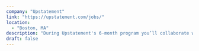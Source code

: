```yaml
---
company: "Upstatement"
link: "https://upstatement.com/jobs/"
location: 
  - "Boston, MA"
description: "During Upstatement's 6-month program you’ll collaborate with creative directors, designers, and technologists to provide support across multiple project teams as you build the experience needed to take on increasingly challenging assignments."
draft: false
---
```

